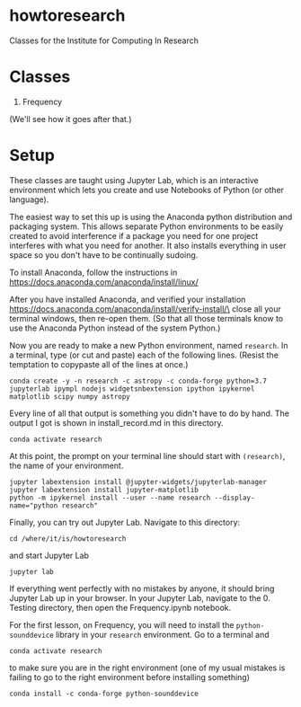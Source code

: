 # howtoresearch
Classes for the Institute for Computing In Research

# Classes

1. Frequency

(We'll see how it goes after that.)

# Setup

These classes are taught using Jupyter Lab, which is an interactive environment
which lets you create and use Notebooks of Python (or other language).

The easiest way to set this up is using the Anaconda python distribution and packaging system.
This allows separate Python environments to be easily created to avoid interference if a package you need for one project interferes with what you need for another.
It also installs everything in user space so you don't have to be continually sudoing.

To install Anaconda, follow the instructions in\
https://docs.anaconda.com/anaconda/install/linux/

After you have installed Anaconda, and verified your installation\
https://docs.anaconda.com/anaconda/install/verify-install/\
close all your terminal windows, then re-open them.
(So that all those terminals know to use the Anaconda Python instead of the system Python.)


Now you are ready to make a new Python environment, named `research`.
In a terminal, type (or cut and paste) each of the following lines.
(Resist the temptation to copypaste all of the lines at once.)



```
conda create -y -n research -c astropy -c conda-forge python=3.7 jupyterlab ipympl nodejs widgetsnbextension ipython ipykernel matplotlib scipy numpy astropy
```
Every line of all that output is something you didn't have to do by hand.
The output I got is shown in install_record.md in this directory.
```
conda activate research
```
At this point, the prompt on your terminal line should start with `(research)`, the name of your environment.
```
jupyter labextension install @jupyter-widgets/jupyterlab-manager
jupyter labextension install jupyter-matplotlib
python -m ipykernel install --user --name research --display-name="python research"
```

Finally, you can try out Jupyter Lab.  Navigate to this directory:
```
cd /where/it/is/howtoresearch
```
and start Jupyter Lab
```
jupyter lab
```

If everything went perfectly with no mistakes by anyone, it should bring Jupyter Lab up in your browser.
In your Jupyter Lab, navigate to the 0. Testing directory, then open the Frequency.ipynb notebook.

For the first lesson, on Frequency, you will need to install 
the `python-sounddevice` library in your `research` environment.
Go to a terminal and
```
conda activate research
```
to make sure you are in the right environment (one of my usual mistakes is 
failing to go to the right environment before installing something)
```
conda install -c conda-forge python-sounddevice
```
